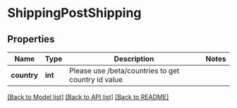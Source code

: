# ShippingPostShipping

## Properties
Name | Type | Description | Notes
------------ | ------------- | ------------- | -------------
**country** | **int** | Please use /beta/countries to get country id value | 

[[Back to Model list]](../README.md#documentation-for-models) [[Back to API list]](../README.md#documentation-for-api-endpoints) [[Back to README]](../README.md)


